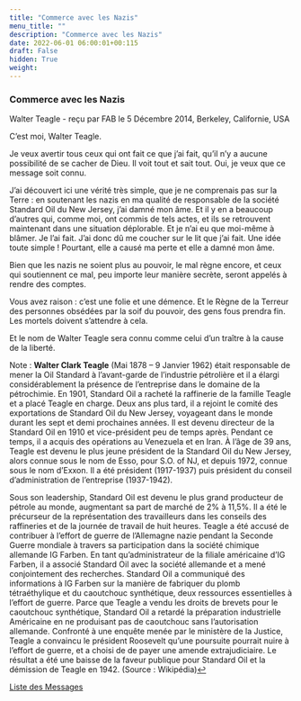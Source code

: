 ```yaml
---
title: "Commerce avec les Nazis"
menu_title: ""
description: "Commerce avec les Nazis"
date: 2022-06-01 06:00:01+00:115
draft: False
hidden: True
weight:
---
```

### Commerce avec les Nazis

Walter Teagle - reçu par FAB le 5 Décembre 2014, Berkeley, Californie, USA

C’est moi, Walter Teagle.

Je veux avertir tous ceux qui ont fait ce que j’ai fait, qu’il n’y a aucune possibilité de se cacher de Dieu. Il voit tout et sait tout. Oui, je veux que ce message soit connu.

J’ai découvert ici une vérité très simple, que je ne comprenais pas sur la Terre : en soutenant les nazis en ma qualité de responsable de la société Standard Oil du New Jersey, j’ai damné mon âme. Et il y en a beaucoup d’autres qui, comme moi, ont commis de tels actes, et ils se retrouvent maintenant dans une situation déplorable. Et je n’ai eu que moi-même à blâmer. Je l’ai fait. J’ai donc dû me coucher sur le lit que j’ai fait. Une idée toute simple ! Pourtant, elle a causé ma perte et elle a damné mon âme.

Bien que les nazis ne soient plus au pouvoir, le mal règne encore, et ceux qui soutiennent ce mal, peu importe leur manière secrète, seront appelés à rendre des comptes.

Vous avez raison : c’est une folie et une démence. Et le Règne de la Terreur des personnes obsédées par la soif du pouvoir, des gens fous prendra fin. Les mortels doivent s’attendre à cela.

Et le nom de Walter Teagle sera connu comme celui d’un traître à la cause de la liberté.

Note : **Walter Clark Teagle** (Mai 1878 – 9 Janvier 1962) était responsable de mener la Oil Standard à l’avant-garde de l’industrie pétrolière et il a élargi considérablement la présence de l’entreprise dans le domaine de la pétrochimie. En 1901, Standard Oil a racheté la raffinerie de la famille Teagle et a placé Teagle en charge. Deux ans plus tard, il a rejoint le comité des exportations de Standard Oil du New Jersey, voyageant dans le monde durant les sept et demi prochaines années. Il est devenu directeur de la Standard Oil en 1910 et vice-président peu de temps après. Pendant ce temps, il a acquis des opérations au Venezuela et en Iran. À l’âge de 39 ans, Teagle est devenu le plus jeune président de la Standard Oil du New Jersey, alors connue sous le nom de Esso, pour S.O. of NJ, et depuis 1972, connue sous le nom d’Exxon. Il a été président (1917-1937) puis président du conseil d’administration de l’entreprise (1937-1942). 

Sous son leadership, Standard Oil est devenu le plus grand producteur de pétrole au monde, augmentant sa part de marché de 2% à 11,5%. Il a été le précurseur de la représentation des travailleurs dans les conseils des raffineries et de la journée de travail de huit heures. Teagle a été accusé de contribuer à l’effort de guerre de l’Allemagne nazie pendant la Seconde Guerre mondiale à travers sa participation dans la société chimique allemande IG Farben. En tant qu’administrateur de la filiale américaine d’IG Farben, il a associé Standard Oil avec la société allemande et a mené conjointement des recherches. Standard Oil a communiqué des informations à IG Farben sur la manière de fabriquer du plomb tétraéthylique et du caoutchouc synthétique, deux ressources essentielles à l’effort de guerre. Parce que Teagle a vendu les droits de brevets pour le caoutchouc synthétique, Standard Oil a retardé la préparation industrielle Américaine en ne produisant pas de caoutchouc sans l’autorisation allemande. Confronté à une enquête menée par le ministère de la Justice, Teagle a convaincu le président Roosevelt qu’une poursuite pourrait nuire à l’effort de guerre, et a choisi de de payer une amende extrajudiciaire. Le résultat a été une baisse de la faveur publique pour Standard Oil et la démission de Teagle en 1942. (Source : Wikipédia)[↩](#a1)

[Liste des Messages](/fr-contemporary-messages/fr-contemporary-messages-by-date-order/fr-contemporary-messages-2014)